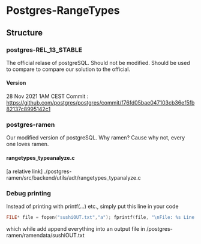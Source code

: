 # Postgres-RangeTypes

## Structure
### postgres-REL_13_STABLE
The official relase of postgreSQL. Should not be modified. Should be used to compare to compare our solution to the official.

#### Version
28 Nov 2021 1AM CEST
Commit : https://github.com/postgres/postgres/commit/f76fd05bae047103cb36ef5fb82137c8995142c1


### postgres-ramen
Our modified version of postgreSQL. Why ramen? Cause why not, every one loves ramen.

#### rangetypes_typeanalyze.c
[a relative link] ./postgres-ramen/src/backend/utils/adt/rangetypes_typanalyze.c


### Debug printing
Instead of printing with printf(...) etc., simply put this line in your code
```C
FILE* file = fopen("sushiOUT.txt","a"); fprintf(file, "\nFile: %s Line: %d Fct: %s Info: %s",__FILE__, __LINE__, __func__, ""); fclose(file);
```
which while add append everything into an output file in /postgres-ramen/ramendata/sushiOUT.txt

